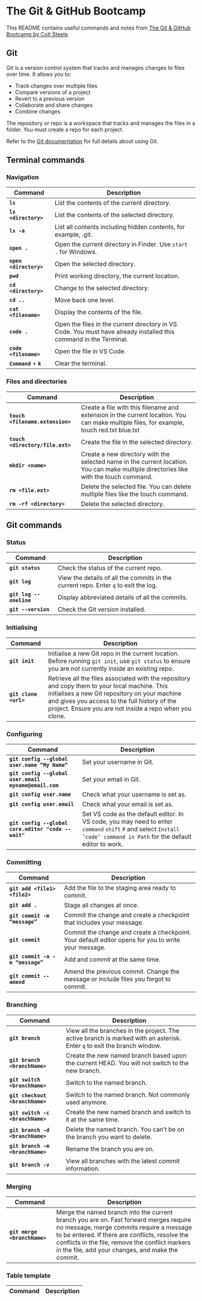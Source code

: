 # The Git & GitHub Bootcamp

This README contains useful commands and notes from [The Git & GitHub Bootcamp by Colt Steele](https://www.udemy.com/course/git-and-github-bootcamp/ "Git & GitHub Bootcamp").

## Git

Git is a version control system that tracks and manages changes to files over time. It allows you to:

- Track changes over multiple files
- Compare versions of a project
- Revert to a previous version
- Collaborate and share changes
- Combine changes

The repository or repo is a workspace that tracks and manages the files in a folder. You must create a repo for each project.

Refer to the [Git documentation](https://git-scm.com/ "Git documentation") for full details about using Git.

## Terminal commands

### Navigation

| Command                 | Description                                                                                                       |
| ----------------------- | ----------------------------------------------------------------------------------------------------------------- |
| **`ls`**                | List the contents of the current directory.                                                                       |
| **`ls <directory>`**    | List the contents of the selected directory.                                                                      |
| **`ls -a`**             | List all contents including hidden contents, for example, .git.                                                   |
| **`open .`**            | Open the current directory in Finder. Use `start .` for Windows.                                                  |
| **`open <directory>`**  | Open the selected directory.                                                                                      |
| **`pwd`**               | Print working directory, the current location.                                                                    |
| **`cd <directory>`**    | Change to the selected directory.                                                                                 |
| **`cd ..`**             | Move back one level.                                                                                              |
| **`cat <filename>`**    | Display the contents of the file.                                                                                 |
| **`code .`**            | Open the files in the current directory in VS Code. You must have already installed this command in the Terminal. |
| **`code <filename>`**   | Open the file in VS Code.                                                                                         |
| **`Command`** + **`k`** | Clear the terminal.                                                                                               |

### Files and directories

| Command                          | Description                                                                                                                              |
| -------------------------------- | ---------------------------------------------------------------------------------------------------------------------------------------- |
| **`touch <filename.extension>`** | Create a file with this filename and extension in the current location. You can make multiple files, for example, touch red.txt blue.txt |
| **`touch <directory/file.ext>`** | Create the file in the selected directory.                                                                                               |
| **`mkdir <name>`**               | Create a new directory with the selected name in the current location. You can make multiple directories like with the touch command.    |
| **`rm <file.ext>`**              | Delete the selected file. You can delete multiple files like the touch command.                                                          |
| **`rm -rf <directory>`**         | Delete the selected directory.                                                                                                           |

## Git commands

### Status

| Command                 | Description                                                                         |
| ----------------------- | ----------------------------------------------------------------------------------- |
| **`git status`**        | Check the status of the current repo.                                               |
| **`git log`**           | View the details of all the commits in the current repo. Enter `q` to exit the log. |
| **`git log --oneline`** | Display abbreviated details of all the commits.                                     |
| **`git --version`**     | Check the Git version installed.                                                    |

### Initialising

| Command               | Description                                                                                                                                                                                                                                                |
| --------------------- | ---------------------------------------------------------------------------------------------------------------------------------------------------------------------------------------------------------------------------------------------------------- |
| **`git init`**        | Initialise a new Git repo in the current location. Before running `git init`, use `git status` to ensure you are not currently inside an existing repo.                                                                                                    |
| **`git clone <url>`** | Retrieve all the files associated with the repository and copy them to your local machine. This initialises a new Git repository on your machine and gives you access to the full history of the project. Ensure you are not inside a repo when you clone. |

### Configuring

| Command                                               | Description                                                                                                                                                            |
| ----------------------------------------------------- | ---------------------------------------------------------------------------------------------------------------------------------------------------------------------- |
| **`git config --global user.name “My Name”`**         | Set your username in Git.                                                                                                                                              |
| **`git config --global user.email myname@email.com`** | Set your email in Git.                                                                                                                                                 |
| **`git config user.name`**                            | Check what your username is set as.                                                                                                                                    |
| **`git config user.email`**                           | Check what your email is set as.                                                                                                                                       |
| **`git config --global core.editor "code --wait"`**   | Set VS code as the default editor. In VS code, you may need to enter `command` `shift` `P` and select `Install ‘code’ command in Path` for the default editor to work. |

### Committing

| Command                          | Description                                                                                         |
| -------------------------------- | --------------------------------------------------------------------------------------------------- |
| **`git add <file1> <file2>`**    | Add the file to the staging area ready to commit.                                                   |
| **`git add .`**                  | Stage all changes at once.                                                                          |
| **`git commit -m “message”`**    | Commit the change and create a checkpoint that includes your message.                               |
| **`git commit`**                 | Commit the change and create a checkpoint. Your default editor opens for you to write your message. |
| **`git commit -a -m “message”`** | Add and commit at the same time.                                                                    |
| **`git commit --amend`**         | Amend the previous commit. Change the message or include files you forgot to commit.                |

### Branching

| Command                          | Description                                                                                                              |
| -------------------------------- | ------------------------------------------------------------------------------------------------------------------------ |
| **`git branch`**                 | View all the branches in the project. The active branch is marked with an asterisk. Enter `q` to exit the branch window. |
| **`git branch <branchName>`**    | Create the new named branch based upon the current HEAD. You will not switch to the new branch.                          |
| **`git switch <branchName>`**    | Switch to the named branch.                                                                                              |
| **`git checkout <branchName>`**  | Switch to the named branch. Not commonly used anymore.                                                                   |
| **`git switch -c <branchName>`** | Create the new named branch and switch to it at the same time.                                                           |
| **`git branch -d <branchName>`** | Delete the named branch. You can’t be on the branch you want to delete.                                                  |
| **`git branch -m <branchName>`** | Rename the branch you are on.                                                                                            |
| **`git branch -v`**              | View all branches with the latest commit information.                                                                    |

### Merging

| Command                      | Description                                                                                                                                                                                                                                                                                  |
| ---------------------------- | -------------------------------------------------------------------------------------------------------------------------------------------------------------------------------------------------------------------------------------------------------------------------------------------- |
| **`git merge <branchName>`** | Merge the named branch into the current branch you are on. Fast forward merges require no message, merge commits require a message to be entered. If there are conflicts, resolve the conflicts in the file, remove the conflict markers in the file, add your changes, and make the commit. |

### Table template

| Command | Description |
| ------- | ----------- |
